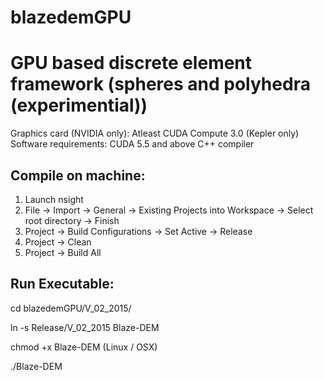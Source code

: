 # blazedemGPU
GPU based discrete element framework (spheres and polyhedra (experimential))
============================================================================

Graphics card (NVIDIA only): Atleast CUDA Compute 3.0 (Kepler only) 
Software requirements: CUDA 5.5 and above
                       C++ compiler

Compile on machine: 
-------------------

1. Launch nsight
2. File -> Import -> General -> Existing Projects into Workspace -> Select root directory -> Finish
3. Project -> Build Configurations -> Set Active -> Release
4. Project -> Clean
5. Project -> Build All

Run Executable: 
---------------

cd blazedemGPU/V_02_2015/

ln -s Release/V_02_2015 Blaze-DEM

chmod +x Blaze-DEM (Linux / OSX)  

./Blaze-DEM


